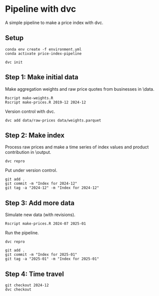 # Pipeline with dvc

A simple pipeline to make a price index with dvc.

## Setup

```
conda env create -f environment.yml
conda activate price-index-pipeline

dvc init
```

## Step 1: Make initial data

Make aggregation weights and raw price quotes from businesses in \data.

```
Rscript make-weights.R
Rscript make-prices.R 2019-12 2024-12
```

Version control with dvc.

```
dvc add data/raw-prices data/weights.parquet
```

## Step 2: Make index

Process raw prices and make a time series of index values and product
contribution in \output.

```
dvc repro
```

Put under version control.

```
git add .
git commit -m "Index for 2024-12"
git tag -a "2024-12" -m "Index for 2024-12"
```

## Step 3: Add more data

Simulate new data (with revisions).

```
Rscript make-prices.R 2024-07 2025-01
```

Run the pipeline.

```
dvc repro
```

```
git add .
git commit -m "Index for 2025-01"
git tag -a "2025-01" -m "Index for 2025-01"
```

## Step 4: Time travel

```
git checkout 2024-12
dvc checkout
```